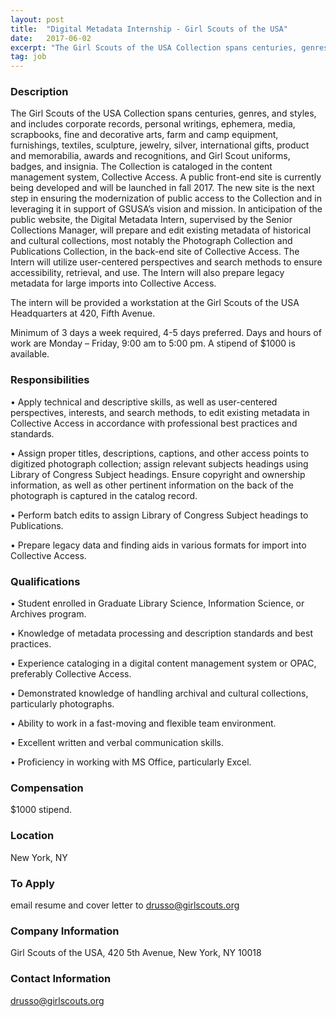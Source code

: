 ```yaml
---
layout: post
title:  "Digital Metadata Internship - Girl Scouts of the USA"
date:   2017-06-02
excerpt: "The Girl Scouts of the USA Collection spans centuries, genres, and styles, and includes corporate records, personal writings, ephemera, media, scrapbooks, fine and decorative arts, farm and camp equipment, furnishings, textiles, sculpture, jewelry, silver, international gifts, product and memorabilia, awards and recognitions, and Girl Scout uniforms, badges, and insignia. The..."
tag: job
---
```


### Description   

The Girl Scouts of the USA Collection spans centuries, genres, and styles, and includes corporate records, personal writings, ephemera, media, scrapbooks, fine and decorative arts, farm and camp equipment, furnishings, textiles, sculpture, jewelry, silver, international gifts, product and memorabilia, awards and recognitions, and Girl Scout uniforms, badges, and insignia. The Collection is cataloged in the content management system, Collective Access. A public front-end site is currently being developed and will be launched in fall 2017. The new site is the next step in ensuring the modernization of public access to the Collection and in leveraging it in support of GSUSA’s vision and mission.  In anticipation of the public website, the Digital Metadata Intern, supervised by the Senior Collections Manager, will prepare and edit existing metadata of historical and cultural collections, most notably the Photograph Collection and Publications Collection, in the back-end site of Collective Access. The Intern will utilize user-centered perspectives and search methods to ensure accessibility, retrieval, and use. The Intern will also prepare legacy metadata for large imports into Collective Access.

The intern will be provided a workstation at the Girl Scouts of the USA Headquarters at 420, Fifth Avenue.

Minimum of 3 days a week required, 4-5 days preferred. Days and hours of work are Monday – Friday, 9:00 am to 5:00 pm. A stipend of $1000 is available. 



### Responsibilities   


• 	Apply technical and descriptive skills, as well as user-centered perspectives, interests, and search methods, to edit existing metadata in Collective Access in accordance with professional best practices and standards.

• 	Assign proper titles, descriptions, captions, and other access points to digitized photograph collection; assign relevant subjects headings using Library of Congress Subject headings. Ensure copyright and ownership information, as well as other pertinent information on the back of the photograph is captured in the catalog record.

• 	Perform batch edits to assign Library of Congress Subject headings to Publications.

• 	Prepare legacy data and finding aids in various formats for import into Collective Access.



### Qualifications   



• 	Student enrolled in Graduate Library Science, Information Science, or Archives program. 

• 	Knowledge of metadata processing and description standards and best practices.

• 	Experience cataloging in a digital content management system or OPAC, preferably Collective Access.

• 	Demonstrated knowledge of handling archival and cultural collections, particularly photographs.

• 	Ability to work in a fast-moving and flexible team environment.

• 	Excellent written and verbal communication skills. 

• 	Proficiency in working with MS Office, particularly Excel. 



### Compensation   

$1000 stipend.


### Location   

New York, NY




### To Apply   

email resume and cover letter to drusso@girlscouts.org


### Company Information   

Girl Scouts of the USA, 420 5th Avenue, New York, NY 10018


### Contact Information   

drusso@girlscouts.org 

